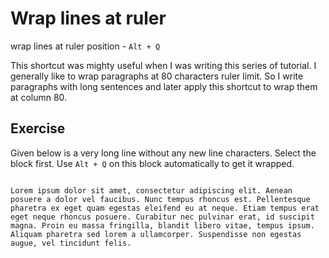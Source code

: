 Wrap lines at ruler
====================

wrap lines at ruler position - `Alt + Q`

This shortcut was mighty useful when I was writing this series of tutorial. I
generally like to wrap paragraphs at 80 characters ruler limit. So I write
paragraphs with long sentences and later apply this shortcut to wrap them at
column 80.


Exercise
---------

Given below is a very long line without any new line characters. Select the
block first. Use `Alt + Q` on this block automatically to get it wrapped.

```

Lorem ipsum dolor sit amet, consectetur adipiscing elit. Aenean posuere a dolor vel faucibus. Nunc tempus rhoncus est. Pellentesque pharetra ex eget quam egestas eleifend eu at neque. Etiam tempus erat eget neque rhoncus posuere. Curabitur nec pulvinar erat, id suscipit magna. Proin eu massa fringilla, blandit libero vitae, tempus ipsum. Aliquam pharetra sed lorem a ullamcorper. Suspendisse non egestas augue, vel tincidunt felis.

```
